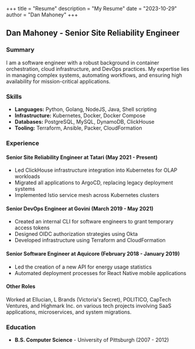 +++
title = "Resume"
description = "My Resume"
date = "2023-10-29"
author = "Dan Mahoney"
+++

## Dan Mahoney - Senior Site Reliability Engineer


### Summary
I am a software engineer with a robust background in container orchestration, cloud infrastructure, and DevOps practices. My expertise lies in managing complex systems, automating workflows, and ensuring high availability for mission-critical applications.

### Skills
- **Languages:** Python, Golang, NodeJS, Java, Shell scripting
- **Infrastructure:** Kubernetes, Docker, Docker Compose
- **Databases:** PostgreSQL, MySQL, DynamoDB, ClickHouse
- **Tooling:** Terraform, Ansible, Packer, CloudFormation

### Experience

#### Senior Site Reliability Engineer at Tatari (May 2021 - Present)
- Led ClickHouse infrastructure integration into Kubernetes for OLAP workloads
- Migrated all applications to ArgoCD, replacing legacy deployment systems
- Implemented Istio service mesh across Kubernetes clusters

#### Senior DevOps Engineer at Govini (March 2019 - May 2021)
- Created an internal CLI for software engineers to grant temporary access tokens
- Designed OIDC authorization strategies using Okta
- Developed infrastructure using Terraform and CloudFormation

#### Senior Software Engineer at Aquicore (February 2018 - January 2019)
- Led the creation of a new API for energy usage statistics
- Automated deployment processes for React Native mobile applications

#### Other Roles
Worked at Ellucian, L Brands (Victoria's Secret), POLITICO, CapTech Ventures, and Highmark Inc. on various tech projects involving SaaS applications, microservices, and system migrations.

### Education
- **B.S. Computer Science** - University of Pittsburgh (2007 - 2012)
